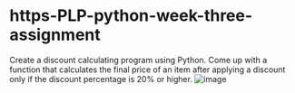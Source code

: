 # https-PLP-python-week-three-assignment
Create a discount calculating program using Python. Come up with a function that calculates the final price of an item after applying a discount only if the discount percentage is 20% or higher.
![image](https://github.com/user-attachments/assets/b44303b9-70e9-49e9-9000-55ca3f18670a)